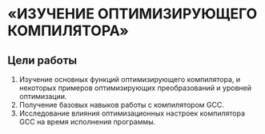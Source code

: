 # «ИЗУЧЕНИЕ ОПТИМИЗИРУЮЩЕГО КОМПИЛЯТОРА»
## Цели работы
1. Изучение основных функций оптимизирующего компилятора, и некоторых примеров оптимизирующих преобразований и уровней оптимизации.
2. Получение базовых навыков работы с компилятором GCC.
3. Исследование влияния оптимизационных настроек компилятора GCC
на время исполнения программы.
